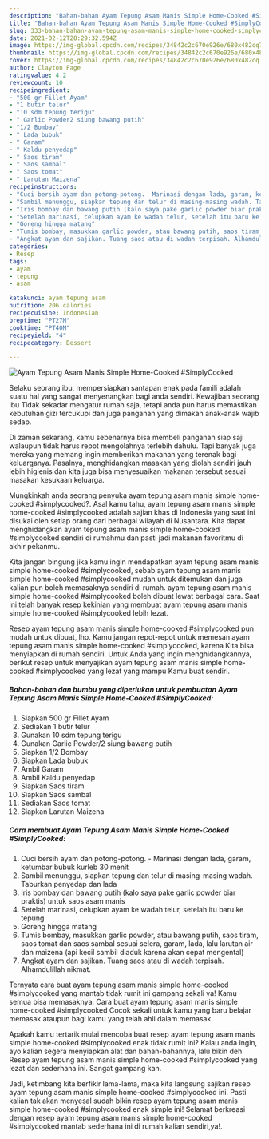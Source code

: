 ```yaml
---
description: "Bahan-bahan Ayam Tepung Asam Manis Simple Home-Cooked #SimplyCooked yang nikmat dan Mudah Dibuat"
title: "Bahan-bahan Ayam Tepung Asam Manis Simple Home-Cooked #SimplyCooked yang nikmat dan Mudah Dibuat"
slug: 333-bahan-bahan-ayam-tepung-asam-manis-simple-home-cooked-simplycooked-yang-nikmat-dan-mudah-dibuat
date: 2021-02-12T20:29:32.594Z
image: https://img-global.cpcdn.com/recipes/34842c2c670e926e/680x482cq70/ayam-tepung-asam-manis-simple-home-cooked-simplycooked-foto-resep-utama.jpg
thumbnail: https://img-global.cpcdn.com/recipes/34842c2c670e926e/680x482cq70/ayam-tepung-asam-manis-simple-home-cooked-simplycooked-foto-resep-utama.jpg
cover: https://img-global.cpcdn.com/recipes/34842c2c670e926e/680x482cq70/ayam-tepung-asam-manis-simple-home-cooked-simplycooked-foto-resep-utama.jpg
author: Clayton Page
ratingvalue: 4.2
reviewcount: 10
recipeingredient:
- "500 gr Fillet Ayam"
- "1 butir telur"
- "10 sdm tepung terigu"
- " Garlic Powder2 siung bawang putih"
- "1/2 Bombay"
- " Lada bubuk"
- " Garam"
- " Kaldu penyedap"
- " Saos tiram"
- " Saos sambal"
- " Saos tomat"
- " Larutan Maizena"
recipeinstructions:
- "Cuci bersih ayam dan potong-potong.  Marinasi dengan lada, garam, ketumbar bubuk kurleb 30 menit"
- "Sambil menunggu, siapkan tepung dan telur di masing-masing wadah. Taburkan penyedap dan lada"
- "Iris bombay dan bawang putih (kalo saya pake garlic powder biar praktis) untuk saos asam manis"
- "Setelah marinasi, celupkan ayam ke wadah telur, setelah itu baru ke tepung"
- "Goreng hingga matang"
- "Tumis bombay, masukkan garlic powder, atau bawang putih, saos tiram, saos tomat dan saos sambal sesuai selera, garam, lada, lalu larutan air dan maizena (api kecil sambil diaduk karena akan cepat mengental)"
- "Angkat ayam dan sajikan. Tuang saos atau di wadah terpisah. Alhamdulillah nikmat."
categories:
- Resep
tags:
- ayam
- tepung
- asam

katakunci: ayam tepung asam 
nutrition: 206 calories
recipecuisine: Indonesian
preptime: "PT27M"
cooktime: "PT40M"
recipeyield: "4"
recipecategory: Dessert

---
```



![Ayam Tepung Asam Manis Simple Home-Cooked #SimplyCooked](https://img-global.cpcdn.com/recipes/34842c2c670e926e/680x482cq70/ayam-tepung-asam-manis-simple-home-cooked-simplycooked-foto-resep-utama.jpg)

Selaku seorang ibu, mempersiapkan santapan enak pada famili adalah suatu hal yang sangat menyenangkan bagi anda sendiri. Kewajiban seorang ibu Tidak sekadar mengatur rumah saja, tetapi anda pun harus memastikan kebutuhan gizi tercukupi dan juga panganan yang dimakan anak-anak wajib sedap.

Di zaman  sekarang, kamu sebenarnya bisa membeli panganan siap saji walaupun tidak harus repot mengolahnya terlebih dahulu. Tapi banyak juga mereka yang memang ingin memberikan makanan yang terenak bagi keluarganya. Pasalnya, menghidangkan masakan yang diolah sendiri jauh lebih higienis dan kita juga bisa menyesuaikan makanan tersebut sesuai masakan kesukaan keluarga. 



Mungkinkah anda seorang penyuka ayam tepung asam manis simple home-cooked #simplycooked?. Asal kamu tahu, ayam tepung asam manis simple home-cooked #simplycooked adalah sajian khas di Indonesia yang saat ini disukai oleh setiap orang dari berbagai wilayah di Nusantara. Kita dapat menghidangkan ayam tepung asam manis simple home-cooked #simplycooked sendiri di rumahmu dan pasti jadi makanan favoritmu di akhir pekanmu.

Kita jangan bingung jika kamu ingin mendapatkan ayam tepung asam manis simple home-cooked #simplycooked, sebab ayam tepung asam manis simple home-cooked #simplycooked mudah untuk ditemukan dan juga kalian pun boleh memasaknya sendiri di rumah. ayam tepung asam manis simple home-cooked #simplycooked boleh dibuat lewat berbagai cara. Saat ini telah banyak resep kekinian yang membuat ayam tepung asam manis simple home-cooked #simplycooked lebih lezat.

Resep ayam tepung asam manis simple home-cooked #simplycooked pun mudah untuk dibuat, lho. Kamu jangan repot-repot untuk memesan ayam tepung asam manis simple home-cooked #simplycooked, karena Kita bisa menyiapkan di rumah sendiri. Untuk Anda yang ingin menghidangkannya, berikut resep untuk menyajikan ayam tepung asam manis simple home-cooked #simplycooked yang lezat yang mampu Kamu buat sendiri.

<!--inarticleads1-->

##### Bahan-bahan dan bumbu yang diperlukan untuk pembuatan Ayam Tepung Asam Manis Simple Home-Cooked #SimplyCooked:

1. Siapkan 500 gr Fillet Ayam
1. Sediakan 1 butir telur
1. Gunakan 10 sdm tepung terigu
1. Gunakan  Garlic Powder/2 siung bawang putih
1. Siapkan 1/2 Bombay
1. Siapkan  Lada bubuk
1. Ambil  Garam
1. Ambil  Kaldu penyedap
1. Siapkan  Saos tiram
1. Siapkan  Saos sambal
1. Sediakan  Saos tomat
1. Siapkan  Larutan Maizena




<!--inarticleads2-->

##### Cara membuat Ayam Tepung Asam Manis Simple Home-Cooked #SimplyCooked:

1. Cuci bersih ayam dan potong-potong.  - Marinasi dengan lada, garam, ketumbar bubuk kurleb 30 menit
1. Sambil menunggu, siapkan tepung dan telur di masing-masing wadah. Taburkan penyedap dan lada
1. Iris bombay dan bawang putih (kalo saya pake garlic powder biar praktis) untuk saos asam manis
1. Setelah marinasi, celupkan ayam ke wadah telur, setelah itu baru ke tepung
1. Goreng hingga matang
1. Tumis bombay, masukkan garlic powder, atau bawang putih, saos tiram, saos tomat dan saos sambal sesuai selera, garam, lada, lalu larutan air dan maizena (api kecil sambil diaduk karena akan cepat mengental)
1. Angkat ayam dan sajikan. Tuang saos atau di wadah terpisah. Alhamdulillah nikmat.




Ternyata cara buat ayam tepung asam manis simple home-cooked #simplycooked yang mantab tidak rumit ini gampang sekali ya! Kamu semua bisa memasaknya. Cara buat ayam tepung asam manis simple home-cooked #simplycooked Cocok sekali untuk kamu yang baru belajar memasak ataupun bagi kamu yang telah ahli dalam memasak.

Apakah kamu tertarik mulai mencoba buat resep ayam tepung asam manis simple home-cooked #simplycooked enak tidak rumit ini? Kalau anda ingin, ayo kalian segera menyiapkan alat dan bahan-bahannya, lalu bikin deh Resep ayam tepung asam manis simple home-cooked #simplycooked yang lezat dan sederhana ini. Sangat gampang kan. 

Jadi, ketimbang kita berfikir lama-lama, maka kita langsung sajikan resep ayam tepung asam manis simple home-cooked #simplycooked ini. Pasti kalian tak akan menyesal sudah bikin resep ayam tepung asam manis simple home-cooked #simplycooked enak simple ini! Selamat berkreasi dengan resep ayam tepung asam manis simple home-cooked #simplycooked mantab sederhana ini di rumah kalian sendiri,ya!.

